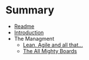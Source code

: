# Summary

* [Readme](README.md)
* [Introduction](chapters/Introduccion/Introduction.md)
* The Managment
    * [Lean, Agile  and all that...](chapters/Management/Lean-Agile-and-all-that.md)
    * [The All Mighty Boards](chapters/Management/Tasks-Boards.md)

